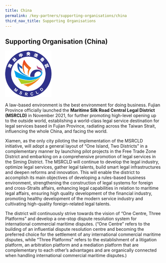 ```yaml
---
title: China
permalink: /key-partners/supporting-organisations/china
third_nav_title: Supporting Organisations
---
```

<style>
   
  .img-logo img {
    max-height: 70px;
    width: auto; 
    margin-left: 0; 
    }
    
    .msrcld-logo img {
    max-height: 150px;
  }
</style>

## Supporting Organisation (China)

<div class="img-logo msrcld-logo">
  <img src="/images/logo-msrcld.png" title="MSRCLD Logo" alt="MSRCLD Logo">
</div>



A law-based environment is the best environment for doing business. Fujian Province officially launched the **Maritime Silk Road Central Legal District (MSRCLD)** in November 2021, for further promoting high-level opening up to the outside world, establishing a world-class legal service destination for legal services based in Fujian Province, radiating across the Taiwan Strait, influencing the whole China, and facing the world. 

Xiamen, as the only city piloting the implementation of the MSRCLD initiative, will adopt a general layout of “One Island, Two Districts” in a complementary manner by launching pilot projects in the Free Trade Zone District and embarking on a comprehensive promotion of legal services in the Siming District. The MSRCLD will continue to develop the legal industry, optimize legal services, gather legal talents, build smart legal infrastructures and deepen reforms and innovation. This will enable the district to accomplish its main objectives of developing a rules-based business environment, strengthening the construction of legal systems for foreign and cross-Straits affairs, enhancing legal capabilities in relation to maritime legal affairs, ensuring high quality development of the financial industry, promoting healthy development of the modern service industry and cultivating high-quality foreign-related legal talents. 

The district will continuously strive towards the vision of “One Centre, Three Platforms” and develop a one-stop dispute resolution system for international commercial maritime disputes. (“One Centre” refers to the building of an influential dispute resolution centre and becoming the preferred choice for the settlement of any international commercial maritime disputes, while “Three Platforms” refers to the establishment of a litigation platform, an arbitration platform and a mediation platform that are complementary to each other’s advantages and are organically connected when handling international commercial maritime disputes.)
